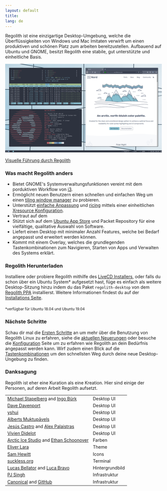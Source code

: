 ```yaml
---
layout: default
title: 
lang: de
---
```

Regolith ist eine einzigartige Desktop-Umgebung, welche die Überflüssigkeiten von Windows und Mac Imitaten verwirft um einen produktiven und schönen Platz zum arbeiten bereitzustellen. Aufbauend auf Ubuntu und GNOME, besitzt Regolith  eine stabile, gut unterstützte und einheitliche Basis.

<a href="/assets/screenshot-intro.png"><img class="screenshot" alt="Einführungs Screenshot" src="/assets/screenshot-intro.png"/></a>

[Visuelle Führung durch Regolith](/visual-tour.html)

### Was macht Regolith anders

- Bietet GNOME's Systemverwaltungsfunktionen vereint mit dem porduktiven Workflow von [i3](https://i3wm.org/).
- Ermöglicht neuen Benutzern einen schnellen und einfachen Weg um einen [tiling window manager](https://opensource.com/article/18/8/i3-tiling-window-manager) zu probieren.
- Unterstützt [einfache Anpassung](https://github.com/regolith-linux/regolith-desktop/wiki/Customize) und [ricing](https://www.reddit.com/r/unixporn/) mittels einer einheitlichen [Xresource Konfiguration](https://github.com/regolith-linux/regolith-styles/blob/master/Xresources/root).
- Vertraut auf dem 
- Stützt sich auf dem [Ubuntu App Store](https://snapcraft.io/store) und Packet Repository für eine vielfältige, qualitative Auswahl von Software.
- Liefert einen Desktop mit minimaler Anzahl Features, welche bei Bedarf angepasst und erweitert werden können.
- Kommt mit einem Overlay, welches die grundlegenden Tastenkombinationen zum Navigieren, Starten von Apps und Verwalten des Systems erklärt.

### Regolith Herunterladen

Installiere oder probiere Regolith mithilfe des [LiveCD Installers](https://sourceforge.net/projects/regolith-linux/), oder falls du schon über ein Ubuntu System* aufgesetzt hast, füge es einfach als weitere Desktop-Sitzung  hinzu indem du das Paket `regolith-desktop` von dem [Regolith PPA](https://launchpad.net/~kgilmer/+archive/ubuntu/regolith-stable) installierst. Weitere Informationen findest du auf der [Installations Seite](https://github.com/regolith-linux/regolith-desktop/wiki/Install-Regolith).


<sub>*verfügbar für Ubuntu 18.04 und Ubuntu 19.04</sub>

### Nächste Schritte

Schau dir mal die [Ersten Schritte](https://github.com/regolith-linux/regolith-desktop/wiki/Getting-Started) an um mehr über die Benutzung von Regolith Linux zu erfahren, siehe die [aktuellen Neuerungen](/news.html) oder besuche die [Konfiguration](https://github.com/regolith-linux/regolith-desktop/wiki/Customize) Seite um zu erfahren wie Regolith an dein Bedürfnis angepasst werden kann. Wirf zudem einen Blick auf die [Tastenkombinationen](https://github.com/regolith-linux/regolith-desktop/wiki/Keybindings) um den schnellsten Weg durch deine neue Desktop-Ungebung zu finden.

### Danksagung
Regolith ist eher eine Kuration als eine Kreation. Hier sind einige der Personen, auf deren Arbeit Regolith aufsetzt.

<table>
  <tbody>
    <tr>
      <td><a href="https://i3wm.org">Michael Stapelberg</a> and <a href="https://github.com/Airblader/i3">Ingo Bürk</a></td>
      <td>Desktop UI</td>
    </tr>
    <tr>
      <td><a href="https://github.com/davatorium/rofi">Dave Davenport</a></td>
      <td>Desktop UI</td>
    </tr>
    <tr>
      <td><a href="https://github.com/yshui/compton">yshui</a></td>
      <td>Desktop UI</td>
    </tr>
    <tr>
      <td><a href="https://wiki.gnome.org/Projects/GnomeFlashback">Alberts Muktupāvels</a></td>
      <td>Desktop UI</td>
    </tr>
    <tr>
      <td><a href="https://github.com/jcstr">Jesús Castro</a> and <a href="https://github.com/deuill">Alex Palaistras</a></td>
      <td>Desktop UI</td>
    </tr>
    <tr>
      <td><a href="https://github.com/vivien/i3blocks">Vivien Didelot</a></td>
      <td>Desktop UI</td>
    </tr>
    <tr>
      <td><a href="https://github.com/arcticicestudio">Arctic Ice Studio</a> and <a href="https://ethanschoonover.com/solarized/">Ethan Schoonover</a></td>
      <td>Farben</td>
    </tr>
    <tr>
      <td><a href="https://github.com/EliverLara/Nordic">Eliver Lara</a></td>
      <td>Theme</td>
    </tr>
    <tr>
      <td><a href="https://snwh.org/paper">Sam Hewitt</a></td>
      <td>Icons</td>
    </tr>
    <tr>
      <td><a href="https://st.suckless.org">suckless.org</a></td>
      <td>Terminal</td>
    </tr>
    <tr>
      <td><a href="https://unsplash.com/photos/C0OD8OM-oM0">Lucas Bellator</a> and <a href="https://unsplash.com/photos/xnqVGsbXgV4">Luca Bravo</a></td>
      <td>Hintergrundbild</td>
    </tr>
    <tr>
      <td><a href="https://launchpad.net/cubic">PJ Singh</a></td>
      <td>Infrastruktur</td>
    </tr>
    <tr>
      <td><a href="https://canonical.com">Canonical</a> and <a href="https://github.com">GitHub</a></td>
      <td>Infrastruktur</td>
    </tr>
  </tbody>
</table>